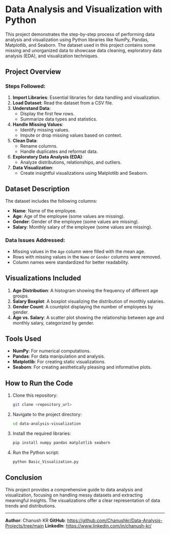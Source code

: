 # Data Analysis and Visualization with Python

This project demonstrates the step-by-step process of performing data analysis and visualization using Python libraries like NumPy, Pandas, Matplotlib, and Seaborn. The dataset used in this project contains some missing and unorganized data to showcase data cleaning, exploratory data analysis (EDA), and visualization techniques.

## Project Overview

### Steps Followed:
1. **Import Libraries**: Essential libraries for data handling and visualization.
2. **Load Dataset**: Read the dataset from a CSV file.
3. **Understand Data**:
   - Display the first few rows.
   - Summarize data types and statistics.
4. **Handle Missing Values**:
   - Identify missing values.
   - Impute or drop missing values based on context.
5. **Clean Data**:
   - Rename columns.
   - Handle duplicates and reformat data.
6. **Exploratory Data Analysis (EDA)**:
   - Analyze distributions, relationships, and outliers.
7. **Data Visualization**:
   - Create insightful visualizations using Matplotlib and Seaborn.

## Dataset Description

The dataset includes the following columns:
- **Name**: Name of the employee.
- **Age**: Age of the employee (some values are missing).
- **Gender**: Gender of the employee (some values are missing).
- **Salary**: Monthly salary of the employee (some values are missing).

### Data Issues Addressed:
- Missing values in the `Age` column were filled with the mean age.
- Rows with missing values in the `Name` or `Gender` columns were removed.
- Column names were standardized for better readability.

## Visualizations Included

1. **Age Distribution**: A histogram showing the frequency of different age groups.
2. **Salary Boxplot**: A boxplot visualizing the distribution of monthly salaries.
3. **Gender Count**: A countplot displaying the number of employees by gender.
4. **Age vs. Salary**: A scatter plot showing the relationship between age and monthly salary, categorized by gender.

## Tools Used

- **NumPy**: For numerical computations.
- **Pandas**: For data manipulation and analysis.
- **Matplotlib**: For creating static visualizations.
- **Seaborn**: For creating aesthetically pleasing and informative plots.

## How to Run the Code

1. Clone this repository:
   ```bash
   git clone <repository_url>
   ```
2. Navigate to the project directory:
   ```bash
   cd data-analysis-visualization
   ```
3. Install the required libraries:
   ```bash
   pip install numpy pandas matplotlib seaborn
   ```
4. Run the Python script:
   ```bash
   python Basic_Visualization.py
   ```

## Conclusion

This project provides a comprehensive guide to data analysis and visualization, focusing on handling messy datasets and extracting meaningful insights. The visualizations offer a clear representation of data trends and distributions.

---

**Author**: Chanush KR
**GitHub**: https://github.com/Chanushkr/Data-Analysis-Projects/tree/main
**LinkedIn**: https://www.linkedin.com/in/chanush-kr/
